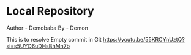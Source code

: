 # Local Repository

Author - Demobaba
By - Demon

This is to resolve Empty commit in Git
https://youtu.be/55KRCYnUztQ?si=s5UYO6uDHsBhMn7b

